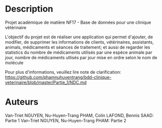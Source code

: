 # Description
Projet académique de matière NF17 - Base de données pour une clinique vétérinaire

L'objectif du projet est de réaliser une application qui permet d'ajouter, de modifier, de supprimer les informations de
clients, vétérinaires, assistants, animals, médicaments et séances de traitement; et aussi de regarder les
statistics du nombre de médicaments utilisés par une espèce animale par jour, nombre de médicaments utlisés par jour mise en
ordre selon le nom de molécule

Pour plus d'informations, veuillez lire note de clarification: https://github.com/phamnuhuyentrang/bdd-clinique-veterinaire/blob/master/Partie_1/NDC.md


# Auteurs
Van-Triet NGUYEN, Nu-Huyen-Trang PHAM, Colin LAFOND, Bennis SAAD: Partie 1
Van-Triet NGUYEN, Nu-Huyen-Trang PHAM: Partie 2
